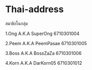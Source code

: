 # Thai-address

สมาชิกในกลุ่ม

1.Ong     A.K.A   SuperOng    6710301004

2.Peem   A.K.A   PeemPasae   6710301005

3.Boss  A.K.A   BossZaZa    6710301006

4.Korn  A.K.A   DarKorn05   6710301012
